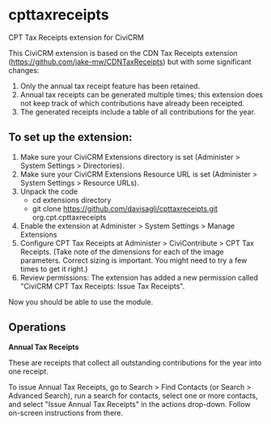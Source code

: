 cpttaxreceipts
==============

CPT Tax Receipts extension for CiviCRM

This CiviCRM extension is based on the CDN Tax Receipts extension
(https://github.com/jake-mw/CDNTaxReceipts) but with some significant
changes:

1. Only the annual tax receipt feature has been retained.
1. Annual tax receipts can be generated multiple times;
   this extension does not keep track of which contributions have already
   been receipted.
2. The generated receipts include a table of all contributions for the year.


To set up the extension:
------------

1. Make sure your CiviCRM Extensions directory is set (Administer > System Settings > Directories).
2. Make sure your CiviCRM Extensions Resource URL is set (Administer > System Settings > Resource URLs).
3. Unpack the code
    - cd extensions directory
    - git clone https://github.com/davisagli/cpttaxreceipts.git org.cpt.cpttaxreceipts
4. Enable the extension at Administer > System Settings > Manage Extensions
5. Configure CPT Tax Receipts at Administer > CiviContribute > CPT Tax Receipts. (Take note of the dimensions for each of the image parameters. Correct sizing is important. You might need to try a few times to get it right.)
6. Review permissions: The extension has added a new permission called "CiviCRM CPT Tax Receipts: Issue Tax Receipts".

Now you should be able to use the module.


Operations
------------

**Annual Tax Receipts**

These are receipts that collect all outstanding contributions for the year into one receipt.

To issue Annual Tax Receipts, go to Search > Find Contacts (or Search > Advanced Search), run a search for contacts, select one or more contacts, and select "Issue Annual Tax Receipts" in the actions drop-down. Follow on-screen instructions from there.
